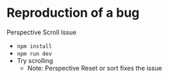 # Reproduction of a bug

Perspective Scroll Issue

 - `npm install`
 - `npm run dev`
 - Try scrolling
    - Note: Perspective Reset or sort fixes the issue